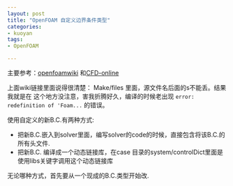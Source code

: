 ```yaml
---
layout: post
title: "OpenFOAM 自定义边界条件类型"
categories:
- kuoyan
tags:
- OpenFOAM

---
```


主要参考：[openfoamwiki](http://openfoamwiki.net/index.php/HowTo_Adding_a_new_boundary_condition)
和[CFD-online](http://www.cfd-online.com/Forums/openfoam/72434-custom-boundary-condition-openfoam.html)

上面wiki链接里面说得很清楚： Make/files 里面，源文件名后面的s不能丢。结果我就是在
这个地方没注意，害我折腾好久，编译的时候老出现 `error: redefinition of 'Foam...` 的错误。

使用自定义的新B.C.有两种方式:

* 把新B.C.嵌入到solver里面，编写solver的code的时候，直接包含将该B.C.的所有头文件.
* 把新B.C. 编译成一个动态链接库，在case 目录的system/controlDict里面是使用libs关键字调用这个动态链接库

无论哪种方式，首先要从一个现成的B.C.类型开始改.
